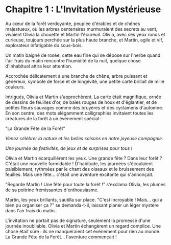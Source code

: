 # Chapitre 1 : L'Invitation Mystérieuse

Au cœur de la forêt verdoyante, peuplée d'érables et de chênes majestueux, où les arbres centenaires murmuraient des secrets au vent, vivaient Olivia la chouette et Martin l'écureuil. Olivia, avec ses yeux ronds et curieuse, toujours perchée sur la plus haute branche, et Martin, agile et vif, explorateur infatigable du sous-bois.

Un matin baigné de rosée, cette eau fine qui se dépose sur l'herbe quand l'air frais du matin rencontre l'humidité de la nuit, quelque chose d'inhabituel attira leur attention.

Accrochée délicatement à une branche de chêne, arbre puissant et généreux, symbole de force et de longévité, une petite carte brillait de mille couleurs.

Intrigués, Olivia et Martin s'approchèrent. La carte était magnifique, ornée de dessins de feuilles d'or, de baies rouges de houx et d'églantier, et de petites fleurs sauvages comme des bruyères et des cyclamens d'automne. En son centre, des mots élégamment calligraphiés invitaient toutes les créatures de la forêt à un événement spécial :

"La Grande Fête de la Forêt"

*Venez célébrer la nature et les belles saisons en notre joyeuse compagnie.*

*Une journée de festivités, de jeux et de surprises pour tous !*

Olivia et Martin écarquillèrent les yeux. Une grande fête ? Dans leur forêt ? C'était une nouvelle formidable ! D'habitude, les journées s'écoulaient paisiblement, rythmées par le chant des oiseaux et le bruissement des feuilles. Mais une fête... c'était une aventure excitante qui s'annonçait.

"Regarde Martin ! Une fête pour toute la forêt !" s'exclama Olivia, les plumes de sa poitrine frémissantes d'enthousiasme.

Martin, les yeux brillants, sautilla sur place. "C'est incroyable ! Mais... qui a bien pu organiser ça ?" se demanda-t-il, laissant planer un léger mystère dans l'air frais du matin.

L'invitation ne portait pas de signature, seulement la promesse d'une journée inoubliable. Olivia et Martin échangèrent un regard complice. Une chose était sûre : ils ne manqueraient cet événement pour rien au monde. La Grande Fête de la Forêt... l'aventure commençait !